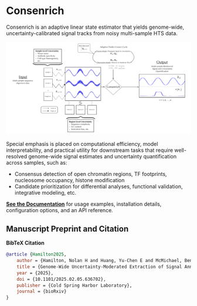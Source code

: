 # Consenrich

Consenrich is an adaptive linear state estimator that yields genome-wide, uncertainty-calibrated signal tracks from noisy multi-sample HTS data.

<p align="center">
  <img src="docs/images/noise.png" alt="Simplified Schematic of Consenrich." width="600">
</p>


Special emphasis is placed on computational efficiency, model interpretability, and practical utility for downstream tasks that require well-resolved genome-wide signal estimates and uncertainty quantification across samples, such as:

* Consensus detection of open chromatin regions, TF footprints, nucleosome occupancy, histone modification
* Candidate prioritization for differential analyses, functional validation, integrative modeling, etc.

[**See the Documentation**](https://nolan-h-hamilton.github.io/Consenrich/) for usage examples, installation details, configuration options, and an API reference.


## Manuscript Preprint and Citation

**BibTeX Citation**

```bibtex
@article {Hamilton2025,
	author = {Hamilton, Nolan H and Huang, Yu-Chen E and McMichael, Benjamin D and Love, Michael I and Furey, Terrence S},
	title = {Genome-Wide Uncertainty-Moderated Extraction of Signal Annotations from Multi-Sample Functional Genomics Data},
	year = {2025},
	doi = {10.1101/2025.02.05.636702},
	publisher = {Cold Spring Harbor Laboratory},
	journal = {bioRxiv}
}
```
